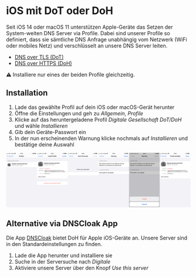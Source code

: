 # iOS mit DoT oder DoH

Seit iOS 14 oder macOS 11 unterstützen Apple-Geräte das Setzen der System-weiten DNS Server via Profile. Dabei sind unserer Profile so definiert, dass sie sämtliche DNS Anfrage unabhängig vom Netzwerk (WiFi oder mobiles Netz) und verschlüsselt an unsere DNS Server leiten.

- [DNS over TLS (DoT)](conf/digiges-dns-tls.mobileconfig)
- [DNS over HTTPS (DoH)](conf/digiges-dns-https.mobileconfig)

:warning: Installiere nur eines der beiden Profile gleichzeitig.

## Installation

1. Lade das gewählte Profil auf dein iOS oder macOS-Gerät herunter
2. Öffne die Einstellungen und geh zu _Allgemein_, _Profile_
3. Klicke auf das heruntergeladene Profil _Digitale Gesellschaft DoT/DoH_ und wähle _Installieren_
4. Gib dein Geräte-Passwort ein
5. In der nun erscheinenden Warnung klicke nochmals auf _Installieren_ und bestätige deine Auswahl

![DoT Profil unter iOS installieren](img/ios-profile-EN.png)

## Alternative via DNSCloak App

Die App [DNSCloak](https://apps.apple.com/us/app/dnscloak-secure-dns-client/id1452162351) bietet DoH für Apple iOS-Geräte an. Unsere Server sind in den Standardeinstellungen zu finden.

1. Lade die App herunter und installiere sie
2. Suche in der Serversuche nach _Digitale_
3. Aktiviere unsere Server über den Knopf _Use this server_

